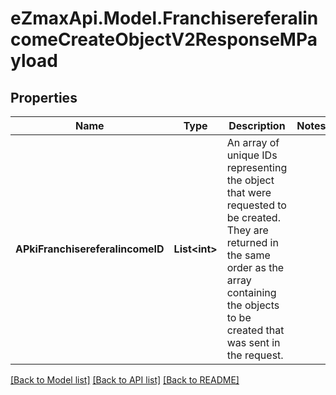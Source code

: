 
# eZmaxApi.Model.FranchisereferalincomeCreateObjectV2ResponseMPayload

## Properties

Name | Type | Description | Notes
------------ | ------------- | ------------- | -------------
**APkiFranchisereferalincomeID** | **List&lt;int&gt;** | An array of unique IDs representing the object that were requested to be created.  They are returned in the same order as the array containing the objects to be created that was sent in the request. | 

[[Back to Model list]](../README.md#documentation-for-models)
[[Back to API list]](../README.md#documentation-for-api-endpoints)
[[Back to README]](../README.md)

